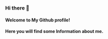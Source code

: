 ### Hi there 👋
#### Welcome to My Github profile!
#### Here you will find some Information about me.
